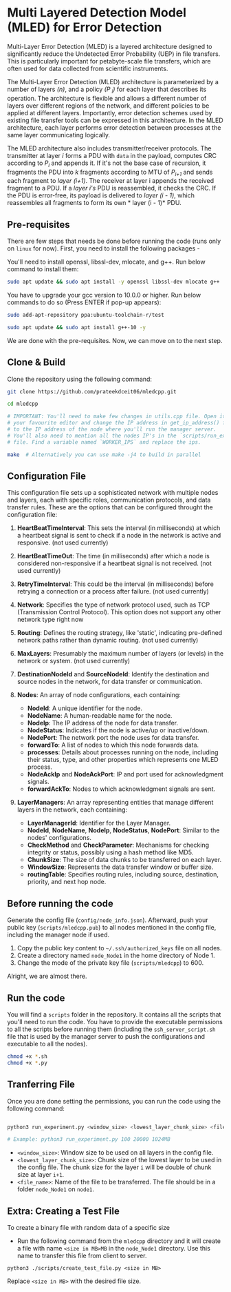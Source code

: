 # Multi Layered Detection Model (MLED) for Error Detection

Multi-Layer Error Detection (MLED) is a layered architecture designed to significantly reduce the Undetected Error
Probability (UEP) in file transfers. This is particularly important for petabyte-scale file transfers, which are often
used for data collected from scientific instruments.

The Multi-Layer Error Detection (MLED) architecture is parameterized by a number of layers *(n)*, and a policy *(P<sub>
i</sub>)* for each layer that describes its operation. The architecture is flexible and allows a different number of
layers over different regions of the network, and different policies to be applied at different layers. Importantly,
error detection schemes used by existing file transfer tools can be expressed in this architecture.
In the MLED architecture, each layer performs error detection between processes at the same layer communicating
logically.

The MLED architecture also includes transmitter/receiver protocols. The transmitter at layer *i* forms a PDU with `data`
in the payload, computes CRC according to *P<sub>i</sub>* and appends it. If it's not the base case of recursion, it
fragments the PDU into *k* fragments according to MTU of *P<sub>i+1</sub>* and sends each fragment to *layer (i+1)*. The
receiver at layer i appends the received fragment to a PDU. If a *layer i's* PDU is reassembled, it checks the CRC. If
the PDU is error-free, its payload is delivered to *layer (i - 1)*, which reassembles all fragments to form its own *
layer (i - 1)* PDU.

## Pre-requisites
There are few steps that needs be done before running the code (runs only on `linux` for now). First, you need to install the following packages -

You'll need to install openssl, libssl-dev, mlocate, and g++. Run below command to install them:
```bash
sudo apt update && sudo apt install -y openssl libssl-dev mlocate g++
```

You have to upgrade your gcc version to 10.0.0 or higher. Run below commands to do so (Press ENTER if pop-up appears):
```bash
sudo add-apt-repository ppa:ubuntu-toolchain-r/test

sudo apt update && sudo apt install g++-10 -y
```

We are done with the pre-requisites. Now, we can move on to the next step.

## Clone & Build
Clone the repository using the following command:
```bash
git clone https://github.com/prateekdceit06/mledcpp.git

cd mledcpp

# IMPORTANT: You'll need to make few changes in utils.cpp file. Open it using 
# your favourite editor and change the IP address in get_ip_address() function 
# to the IP address of the node where you'll run the manager server.
# You'll also need to mention all the nodes IP's in the `scripts/run_experiments.py`
# file. Find a variable named `WORKER_IPS` and replace the ips.

make  # Alternatively you can use make -j4 to build in parallel
```

## Configuration File
This configuration file sets up a sophisticated network with multiple nodes and layers, each with specific roles, communication protocols, and data transfer rules. These are the options that can be configured throught the configuration file:

1. **HeartBeatTimeInterval**: This sets the interval (in milliseconds) at which a heartbeat signal is sent to check if a node in the network is active and responsive. (not used currently)

2. **HeartBeatTimeOut**: The time (in milliseconds) after which a node is considered non-responsive if a heartbeat signal is not received. (not used currently)

3. **RetryTimeInterval**: This could be the interval (in milliseconds) before retrying a connection or a process after failure. (not used currently)

4. **Network**: Specifies the type of network protocol used, such as TCP (Transmission Control Protocol). This option does not support any other network type right now

5. **Routing**: Defines the routing strategy, like 'static', indicating pre-defined network paths rather than dynamic routing. (not used currently)

6. **MaxLayers**: Presumably the maximum number of layers (or levels) in the network or system. (not used currently)

7. **DestinationNodeId** and **SourceNodeId**: Identify the destination and source nodes in the network, for data transfer or communication.

8. **Nodes**: An array of node configurations, each containing:
   - **NodeId**: A unique identifier for the node.
   - **NodeName**: A human-readable name for the node.
   - **NodeIp**: The IP address of the node for data transfer.
   - **NodeStatus**: Indicates if the node is active/up or inactive/down.
   - **NodePort**: The network port the node uses for data transfer.
   - **forwardTo**: A list of nodes to which this node forwards data.
   - **processes**: Details about processes running on the node, including their status, type, and other properties which represents one MLED process.
   - **NodeAckIp** and **NodeAckPort**: IP and port used for acknowledgment signals.
   - **forwardAckTo**: Nodes to which acknowledgment signals are sent.

9. **LayerManagers**: An array representing entities that manage different layers in the network, each containing:
   - **LayerManagerId**: Identifier for the Layer Manager.
   - **NodeId**, **NodeName**, **NodeIp**, **NodeStatus**, **NodePort**: Similar to the nodes' configurations.
   - **CheckMethod** and **CheckParameter**: Mechanisms for checking integrity or status, possibly using a hash method like MD5.
   - **ChunkSize**: The size of data chunks to be transferred on each layer.
   - **WindowSize**: Represents the data transfer window or buffer size.
   - **routingTable**: Specifies routing rules, including source, destination, priority, and next hop node.

## Before running the code
Generate the config file (`config/node_info.json`). Afterward, push your public key (`scripts/mledcpp.pub`) to all nodes mentioned in the config file, including the manager node if used.

1. Copy the public key content to `~/.ssh/authorized_keys` file on all nodes.
2. Create a directory named `node_Node1` in the home directory of Node 1.
3. Change the mode of the private key file (`scripts/mledcpp`) to 600.

Alright, we are almost there.

## Run the code
You will find a `scripts` folder in the repository. It contains all the scripts that you'll need to run the code. You have to provide the executable permissions to all the scripts before running them (including the `ssh_server_script.sh` file that is used by the manager server to push the configurations and executable to all the nodes).

```bash
chmod +x *.sh
chmod +x *.py
```

## Tranferring File

Once you are done setting the permissions, you can run the code using the following command:

```bash

python3 run_experiment.py <window_size> <lowest_layer_chunk_size> <file_name> 

# Example: python3 run_experiment.py 100 20000 1024MB
```

- `<window_size>`: Window size to be used on all layers in the config file.
- `<lowest_layer_chunk_size>`: Chunk size of the lowest layer to be used in the config file. The chunk size for the layer `i` will be double of chunk size at layer `i+1`.
- `<file_name>`: Name of the file to be transferred. The file should be in a folder `node_Node1` on `node1`.

## Extra: Creating a Test File
To create a binary file with random data of a specific size
- Run the following command from the `mledcpp` directory and it will create a file with name `<size in MB>MB` in the `node_Node1` directory. Use this name to transfer this file from client to server.
```
python3 ./scripts/create_test_file.py <size in MB>
```

Replace `<size in MB>` with the desired file size.
